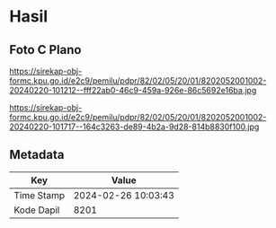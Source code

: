 # Hasil

## Foto C Plano

https://sirekap-obj-formc.kpu.go.id/e2c9/pemilu/pdpr/82/02/05/20/01/8202052001002-20240220-101212--fff22ab0-46c9-459a-926e-86c5692e16ba.jpg

https://sirekap-obj-formc.kpu.go.id/e2c9/pemilu/pdpr/82/02/05/20/01/8202052001002-20240220-101717--164c3263-de89-4b2a-9d28-814b8830f100.jpg


## Metadata

| Key        | Value               |
| ---------- | ------------------- |
| Time Stamp | 2024-02-26 10:03:43 |
| Kode Dapil | 8201                |



